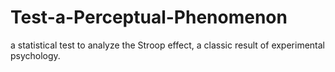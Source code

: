 # Test-a-Perceptual-Phenomenon
a statistical test to analyze the Stroop effect, a classic result of experimental psychology.
